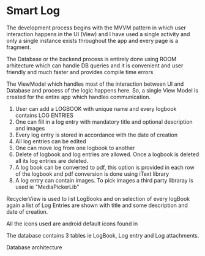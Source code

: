 # Smart Log

The development process begins with the MVVM pattern in which user interaction happens in the UI (View) and I have used a single activity 
and only a single instance exists throughout the app and every page is a fragment. 

The Database or the backend process is entirely done using ROOM arhitecture which can handle DB queries and it is 
convenient and user friendly and much faster and provides compile time errors

The ViewModel which handles most of the interaction between UI and Database and process of the logic happens here. So, a single 
View Model is created for the entire app which handles communication.


1. User can add a LOGBOOK with unique name and every logbook contains LOG ENTRIES 
2. One can fill in a log entry with mandatory title and optional description and images
3. Every log entry is stored in accordance with the date of creation
4. All log entries can be edited 
5. One can move log from one logbook to another
6. Delete of logbook and log entries are allowed. Once a logbook is deleted all its log entries are deleted.
7. A log book can be converted to pdf, this option is provided in each row of the logbook 
and pdf conversion is done using iText library
8. A log entry can contain images. To pick images a third party libraray is used ie "MediaPickerLib"

RecyclerView is used to list LogBooks and on selection of every logBook again a list of Log Entries are shown with title and 
some description and date of creation.

All the icons used are android default icons found in [](https://material.io/tools/icons/?style=baseline)

The database contains 3 tables ie LogBook, Log entry and Log attachments.

Database architecture
[](https://gitlab.com/arvinkumar/smart-log/blob/master/db_uml.png)







